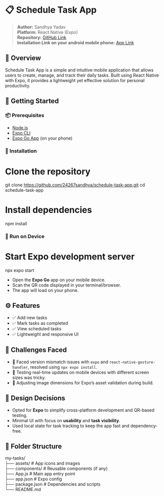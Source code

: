 # 📋 Schedule Task App

> **Author:** Sandhya Yadav  
> **Platform:** React Native (Expo)  
> **Repository:** [GitHub Link](https://github.com/24267sandhya/schedule-task-app)  
> **Installation Link on your android mobile phone:** [App Link](https://expo.dev/accounts/sandhya_yadav/projects/schedule/builds/71b01c8f-f73e-4398-8eb7-88908367649a)


## 🧠 Overview

Schedule Task App is a simple and intuitive mobile application that allows users to create, manage, and track their daily tasks. Built using React Native with Expo, it provides a lightweight yet effective solution for personal productivity.



## 🚀 Getting Started

### 📦 Prerequisites

- [Node.js](https://nodejs.org/)
- [Expo CLI](https://docs.expo.dev/get-started/installation/)
- [Expo Go App](https://expo.dev/client) (on your phone)

### 🔧 Installation


# Clone the repository
git clone https://github.com/24267sandhya/schedule-task-app.git
cd schedule-task-app

# Install dependencies
npm install


### 📱 Run on Device


# Start Expo development server
npx expo start


* Open the **Expo Go** app on your mobile device.
* Scan the QR code displayed in your terminal/browser.
* The app will load on your phone.



## ⚙️ Features

* ✅ Add new tasks
* ✅ Mark tasks as completed
* ✅ View scheduled tasks
* ✅ Lightweight and responsive UI



## 🤔 Challenges Faced

* 🔄 Faced version mismatch issues with `expo` and `react-native-gesture-handler`, resolved using `npx expo install`.
* 🧪 Testing real-time updates on mobile devices with different screen sizes was tricky.
* 🧩 Adjusting image dimensions for Expo’s asset validation during build.



## 🧠 Design Decisions

* Opted for **Expo** to simplify cross-platform development and QR-based testing.
* Minimal UI with focus on **usability** and **task visibility**.
* Used local state for task tracking to keep the app fast and dependency-free.



## 📂 Folder Structure

my-tasks/  
├── assets/             # App icons and images  
├── components/         # Reusable components (if any)  
├── App.js              # Main app entry point  
├── app.json            # Expo config  
├── package.json        # Dependencies and scripts  
└── README.md
